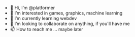 - 👋 Hi, I’m @platformer
- 👀 I’m interested in games, graphics, machine learning
- 🌱 I’m currently learning webdev
- 💞️ I’m looking to collaborate on anything, if you'll have me
- 📫 How to reach me ... maybe later

<!---
platformer/platformer is a ✨ special ✨ repository because its `README.md` (this file) appears on your GitHub profile.
You can click the Preview link to take a look at your changes.
--->
